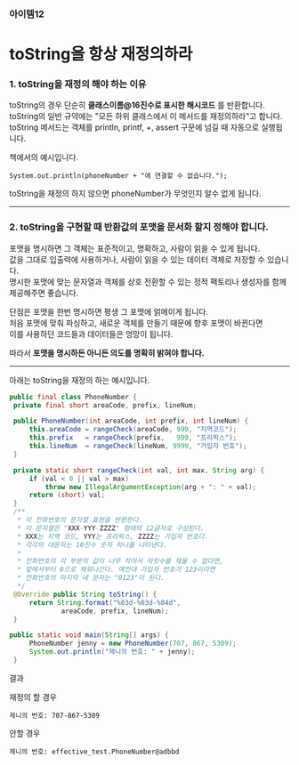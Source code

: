 ### 아이템12
# toString을 항상 재정의하라
### 1. toString을 재정의 해야 하는 이유

toString의 경우 단순히 __클래스이름@16진수로 표시한 해시코드__ 를 반환합니다.  
toString의 일반 규약에는 "모든 하위 클래스에서 이 메서드를 재정의하라"고 합니다.  
toString 메서드는 객체를 println, printf, +, assert 구문에 넘길 때 자동으로 실행됩니다.  

책에서의 예시입니다.

    System.out.println(phoneNumber + "에 연결할 수 없습니다.");

toString을 재정의 하지 않으면 phoneNumber가 무엇인지 알수 없게 됩니다.  

---

### 2. toString을 구현할 때 반환값의 포맷을 문서화 할지 정해야 합니다.  

포맷을 명시하면 그 객체는 표준적이고, 명확하고, 사람이 읽을 수 있게 됩니다.  
값을 그대로 입출력에 사용하거나, 사람이 읽을 수 있는 데이터 객체로 저장할 수 있습니다.  
명시한 포맷에 맞는 문자열과 객체를 상호 전환할 수 있는 정적 팩토리나 생성자를 함께 제공해주면 좋습니다.  
  
단점은 포맷을 한번 명시하면 평생 그 포맷에 얽메이게 됩니다.  
처음 포맷에 맞춰 파싱하고, 새로운 객체를 만들기 때문에 향후 포맷이 바뀐다면  
이를 사용하던 코드들과 데이터들은 엉망이 됩니다.  

따라서 __포맷을 명시하든 아니든 의도를 명확히 밝혀야 합니다.__  

---
아래는 toString을 재정의 하는 예시입니다.  
```java
public final class PhoneNumber {
 private final short areaCode, prefix, lineNum;

 public PhoneNumber(int areaCode, int prefix, int lineNum) {
     this.areaCode = rangeCheck(areaCode, 999, "지역코드");
     this.prefix   = rangeCheck(prefix,   999, "프리픽스");
     this.lineNum  = rangeCheck(lineNum, 9999, "가입자 번호");
 }

 private static short rangeCheck(int val, int max, String arg) {
     if (val < 0 || val > max)
         throw new IllegalArgumentException(arg + ": " + val);
     return (short) val;
 }
 /**
  * 이 전화번호의 문자열 표현을 반환한다.
  * 이 문자열은 "XXX-YYY-ZZZZ" 형태의 12글자로 구성된다.
  * XXX는 지역 코드, YYY는 프리픽스, ZZZZ는 가입자 번호다.
  * 각각의 대문자는 10진수 숫자 하나를 나타낸다.
  *
  * 전화번호의 각 부분의 값이 너무 작아서 자릿수를 채울 수 없다면,
  * 앞에서부터 0으로 채워나간다. 예컨대 가입자 번호가 123이라면
  * 전화번호의 마지막 네 문자는 "0123"이 된다.
  */
 @Override public String toString() {
     return String.format("%03d-%03d-%04d",
             areaCode, prefix, lineNum);
 }
```
```java
public static void main(String[] args) {
     PhoneNumber jenny = new PhoneNumber(707, 867, 5309);
     System.out.println("제니의 번호: " + jenny);
 }
```
결과  

재정의 할 경우  

    제니의 번호: 707-867-5309 
    
안할 경우  

    제니의 번호: effective_test.PhoneNumber@adbbd
    


